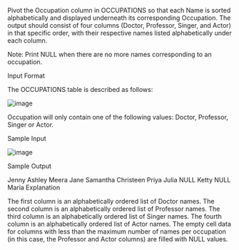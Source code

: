 Pivot the Occupation column in OCCUPATIONS so that each Name is sorted alphabetically and displayed underneath its corresponding Occupation. The output should consist of four columns (Doctor, Professor, Singer, and Actor) in that specific order, with their respective names listed alphabetically under each column.

Note: Print NULL when there are no more names corresponding to an occupation.

Input Format

The OCCUPATIONS table is described as follows:


![image](https://github.com/user-attachments/assets/3ff723d3-897b-4ed9-9c55-0783e9c22f31)

Occupation will only contain one of the following values: Doctor, Professor, Singer or Actor.

Sample Input

![image](https://github.com/user-attachments/assets/4edaed90-fc01-4561-a49c-4788697e5595)


Sample Output

Jenny    Ashley     Meera  Jane
Samantha Christeen  Priya  Julia
NULL     Ketty      NULL   Maria
Explanation

The first column is an alphabetically ordered list of Doctor names.
The second column is an alphabetically ordered list of Professor names.
The third column is an alphabetically ordered list of Singer names.
The fourth column is an alphabetically ordered list of Actor names.
The empty cell data for columns with less than the maximum number of names per occupation (in this case, the Professor and Actor columns) are filled with NULL values.
